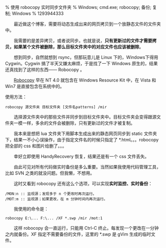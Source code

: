 % 使用 robocopy 实时同步文件夹
% Windows; cmd.exe; robocopy; 备份; 复制; Windows
% 1293944333

　　最近做这个博客，需要将动态生成出来的网页拷贝到一个放静态文件的文件夹中。

　　我需要的是差异拷贝，或者说同步。也就是说，**只有更新过的文件才需要拷贝，如果某个文件被删除，那么目标文件夹中的对应文件也应该被删除**。

　　想到同步，自然就想到 rsync，但那玩意儿是 Linux 下的，Windows下得用 Cygwin。Cygwin 搞了半天又嫌太麻烦，于是找了一下 Windows 原生的，结果还真找到了这样的东西—— Robocopy 。

　　[Robocopy](http://en.wikipedia.org/wiki/Robocopy) 早在 NT 4.0 就包含在 Windows Resource Kit 中，在 Vista 和 Win7 是直接包含在系统中的。

使用方法：

	robocopy 源文件夹 目标文件夹 [文件名patterns] /mir

　　选择源文件夹中的那些文件并同步到目标文件夹中。目标文件夹会变得跟源文件夹一模一样，多余的文件会被删除，只有更新过的文件才被复制。

　　我本来是想把 lua 文件夹下用脚本生成出来的静态网页同步到 static 文件夹下，结果一不小心误操作，由于指定文件名的时候只指定了 \*.html。。。robocopy 把全部的 css 和图片给删了。。。

　　幸好立即使用 HandyRecovery 恢复，结果还是有一个 css 文件丢失。

　　由此可见对所有代码做实时备份是多么重要。当然如果我使用代码管理工具，比如 SVN 之类的就没问题。但我懒，不想用。

　　这时又看到 robocopy 还有这么个选项，可以实现**实时监控、实时备份**：

	/MON:n :: 监视源；发现多于 n 个更改时再次运行。
	/MOT:m :: 监视源；如果更改，在 m 分钟时间内再次运行。

　　我使用的命令是：

	robocopy E:\... F:\... /XF *.swp /mir /mot:1

　　这样 robocopy 会一直运行，只能用 Ctrl-C 终止。每发现一个更改在一分钟之内就备份。XF 指定不需要备份的文件，这里的 \*.swp 是 gVim 生成的临时文件。
